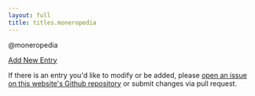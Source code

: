 ```yaml
---
layout: full
title: titles.moneropedia
---
```



<div class="row">

@moneropedia

</div>

<p><a href="https://github.com/monero-project/monero-site/new/master/knowledge-base/moneropedia" class="btn-link btn-auto btn-primary">Add New Entry</a></p>

If there is an entry you'd like to modify or be added, please [open an issue on this website's Github repository](https://github.com/monero-project/monero-site/issues) or submit changes via pull request.